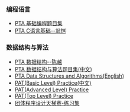 ### 编程语言
- [PTA 基础编程题目集](https://github.com/Thirup2/Problems/tree/main/%E7%BC%96%E7%A8%8B%E8%AF%AD%E8%A8%80/01%20PTA%20%E5%9F%BA%E7%A1%80%E7%BC%96%E7%A8%8B%E9%A2%98%E7%9B%AE%E9%9B%86)
- [PTA C语言基础--翁恺](https://github.com/Thirup2/Problems/tree/main/%E7%BC%96%E7%A8%8B%E8%AF%AD%E8%A8%80/02%20PTA%20C%E8%AF%AD%E8%A8%80%E5%9F%BA%E7%A1%80--%E7%BF%81%E6%81%BA)
### 数据结构与算法
- [PTA 数据结构--陈越](https://github.com/Thirup2/Problems/tree/main/%E6%95%B0%E6%8D%AE%E7%BB%93%E6%9E%84%E4%B8%8E%E7%AE%97%E6%B3%95/PTA%20(%20%E6%95%B0%E6%8D%AE%E7%BB%93%E6%9E%84%E8%AF%BE%E7%A8%8B%E7%BB%83%E4%B9%A0--%E9%99%88%E8%B6%8A%20))
- [PTA 数据结构与算法题目集(中文)](https://github.com/Thirup2/Problems/tree/main/%E6%95%B0%E6%8D%AE%E7%BB%93%E6%9E%84%E4%B8%8E%E7%AE%97%E6%B3%95/02%20PTA%20%E6%95%B0%E6%8D%AE%E7%BB%93%E6%9E%84%E4%B8%8E%E7%AE%97%E6%B3%95%E9%A2%98%E7%9B%AE%E9%9B%86(%E4%B8%AD%E6%96%87))
- [PTA Data Structures and Algorithms(English)](https://github.com/Thirup2/Problems/tree/main/%E6%95%B0%E6%8D%AE%E7%BB%93%E6%9E%84%E4%B8%8E%E7%AE%97%E6%B3%95/03%20PTA%20Data%20Structures%20and%20Algorithms(English))
- [PAT(Basic Level) Practice(中文)](https://github.com/Thirup2/Problems/tree/main/%E6%95%B0%E6%8D%AE%E7%BB%93%E6%9E%84%E4%B8%8E%E7%AE%97%E6%B3%95/04%20PAT(Basic%20Level)%20Practice(%E4%B8%AD%E6%96%87))
- [PAT(Advanced Level) Practice](https://github.com/Thirup2/Problems/tree/main/%E6%95%B0%E6%8D%AE%E7%BB%93%E6%9E%84%E4%B8%8E%E7%AE%97%E6%B3%95/05%20PAT(Advanced%20Level)%20Practice)
- [PAT(Top Level) Practice](https://github.com/Thirup2/Problems/tree/main/%E6%95%B0%E6%8D%AE%E7%BB%93%E6%9E%84%E4%B8%8E%E7%AE%97%E6%B3%95/06%20PAT(Top%20Level)%20Practice)
- [团体程序设计天梯赛-练习集](https://github.com/Thirup2/Problems/tree/main/%E6%95%B0%E6%8D%AE%E7%BB%93%E6%9E%84%E4%B8%8E%E7%AE%97%E6%B3%95/07%20%E5%9B%A2%E4%BD%93%E7%A8%8B%E5%BA%8F%E8%AE%BE%E8%AE%A1%E5%A4%A9%E6%A2%AF%E8%B5%9B-%E7%BB%83%E4%B9%A0%E9%9B%86)
